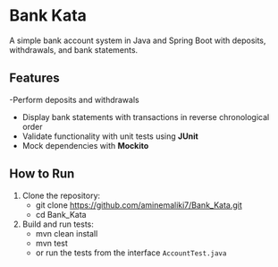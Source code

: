 # Bank Kata

A simple bank account system in Java and Spring Boot with deposits, withdrawals, and bank statements.

## Features
-Perform deposits and withdrawals  
- Display bank statements with transactions in reverse chronological order  
- Validate functionality with unit tests using **JUnit**  
- Mock dependencies with **Mockito** 

## How to Run
1. Clone the repository:  
   - git clone https://github.com/aminemaliki7/Bank_Kata.git  
   - cd Bank_Kata  
2. Build and run tests:  
   - mvn clean install  
   - mvn test  
   - or run the tests from the interface `AccountTest.java`  
